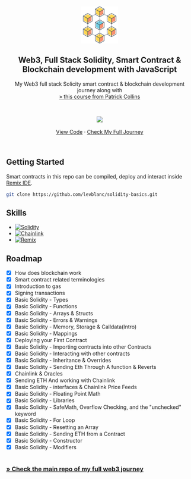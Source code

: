 <a name="readme-top"></a>

<!-- PROJECT LOGO -->
<br />
<div align="center">
  <a href="https://github.com/levblanc/web3-blockchain-solidity-course-js">
    <img src="./images/blockchain.png" alt="Logo" width="100" height="100">
  </a>

  <h2 align="center">Web3, Full Stack Solidity, Smart Contract & Blockchain development with JavaScript</h2>

  <p align="center">
    My Web3 full stack Solicity smart contract & blockchain development journey along with 
    <br />
    <a href="https://youtu.be/gyMwXuJrbJQ"> » this course from Patrick Collins</a>
  </p>
</div>

<br />

<div align="center">
  <p align="center">
    <a href="https://github.com/levblanc/solidity-basics"><img src="https://img.shields.io/badge/mission%2000-blockchain,%20remix%20and%20solidity%20basics%20(Lessons%200,%201,%202,%203,%204)-4D21FC?style=for-the-badge&logo=blockchaindotcom" height="35" /></a>
  </p>

<a href="https://github.com/levblanc/solidity-basics">View Code</a> ·
<a href="https://github.com/levblanc/web3-blockchain-solidity-course-js">Check
My Full Journey</a>

</div>

<br />

<!-- GETTING STARTED -->

## Getting Started

Smart contracts in this repo can be compiled, deploy and interact inside
<a href="https://remix.ethereum.org/">Remix IDE</a>.

```sh
git clone https://github.com/levblanc/solidity-basics.git
```

## Skills

- [![Solidity]](https://soliditylang.org/)
- [![Chainlink]](https://chain.link/)
- [![Remix]](https://remix.ethereum.org/)

<!-- ROADMAP -->

## Roadmap

- [x] How does blockchain work
- [x] Smart contract related terminologies
- [x] Introduction to gas
- [x] Signing transactions
- [x] Basic Solidity - Types
- [x] Basic Solidity - Functions
- [x] Basic Solidity - Arrays & Structs
- [x] Basic Solidity - Errors & Warnings
- [x] Basic Solidity - Memory, Storage & Calldata(Intro)
- [x] Basic Solidity - Mappings
- [x] Deploying your First Contract
- [x] Basic Solidity - Importing contracts into other Contracts
- [x] Basic Solidity - Interacting with other contracts
- [x] Basic Solidity - Inheritance & Overrides
- [x] Basic Solidity - Sending Eth Through A function & Reverts
- [x] Chainlink & Oracles
- [x] Sending ETH And working with Chainlink
- [x] Basic Solidity - interfaces & Chainlink Price Feeds
- [x] Basic Solidity - Floating Point Math
- [x] Basic Solidity - Libraries
- [x] Basic Solidity - SafeMath, Overflow Checking, and the "unchecked" keyword
- [x] Basic Solidity - For Loop
- [x] Basic Solidity - Resetting an Array
- [x] Basic Solidity - Sending ETH from a Contract
- [x] Basic Solidity - Constructor
- [x] Basic Solidity - Modifiers

#

### [» Check the main repo of my full web3 journey](https://github.com/levblanc/web3-blockchain-solidity-course-js)

<!-- MARKDOWN LINKS & IMAGES -->
<!-- https://www.markdownguide.org/basic-syntax/#reference-style-links -->

[solidity]:
  https://img.shields.io/badge/solidity-1E1E3F?style=for-the-badge&logo=solidity
[chainlink]:
  https://img.shields.io/badge/chainlink-375bd2?style=for-the-badge&logo=chainlink
[remix]:
  https://img.shields.io/badge/remix%20IDE-181E29?style=for-the-badge&logo=ethereum
